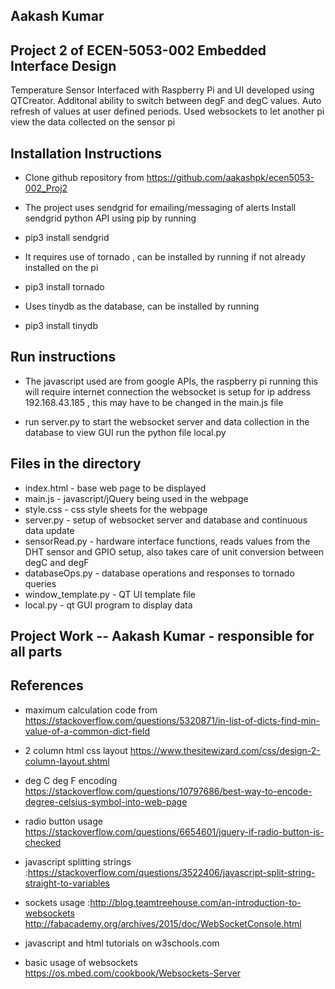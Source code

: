 ## Aakash Kumar

## Project 2 of ECEN-5053-002 Embedded Interface Design 
Temperature Sensor Interfaced with Raspberry Pi and UI developed using QTCreator. 
Additonal ability to switch between degF and degC values.
Auto refresh of values at user defined periods.
Used websockets to let another pi view the data collected on the sensor pi

## Installation Instructions 
* Clone github repository from https://github.com/aakashpk/ecen5053-002_Proj2 
* The project uses sendgrid for emailing/messaging of alerts Install sendgrid python API using pip by running

* pip3 install sendgrid

* It requires use of tornado , can be installed by running if not already installed on the pi

* pip3 install tornado

* Uses tinydb as the database, can be installed by running 

* pip3 install tinydb 

## Run instructions
* The javascript used are from google APIs, the raspberry pi running this will require internet connection <return>
the websocket is setup for ip address 192.168.43.185 , this may have to be changed in the main.js file

* run server.py to start the websocket server and data collection in the database <return> 
to view GUI run the python file local.py

## Files in the directory
* index.html - base web page to be displayed
* main.js - javascript/jQuery being used in the webpage
* style.css - css style sheets for the webpage
* server.py - setup of websocket server and database and continuous data update
* sensorRead.py - hardware interface functions, reads values from the DHT sensor and GPIO setup, also takes care of unit conversion between degC and degF
* databaseOps.py - database operations and responses to tornado queries
* window_template.py - QT UI template file
* local.py - qt GUI program to display data


## Project Work --  Aakash Kumar - responsible for all parts

## References

* maximum calculation code from https://stackoverflow.com/questions/5320871/in-list-of-dicts-find-min-value-of-a-common-dict-field

* 2 column html css layout https://www.thesitewizard.com/css/design-2-column-layout.shtml

* deg C deg F encoding https://stackoverflow.com/questions/10797686/best-way-to-encode-degree-celsius-symbol-into-web-page

* radio button usage https://stackoverflow.com/questions/6654601/jquery-if-radio-button-is-checked

* javascript splitting strings :https://stackoverflow.com/questions/3522406/javascript-split-string-straight-to-variables

* sockets usage :http://blog.teamtreehouse.com/an-introduction-to-websockets
				http://fabacademy.org/archives/2015/doc/WebSocketConsole.html
				
* javascript and html tutorials on w3schools.com				

* basic usage of websockets https://os.mbed.com/cookbook/Websockets-Server









